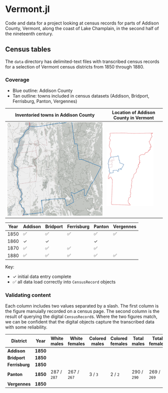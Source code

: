 # Vermont.jl

Code and data for a project looking at census records for parts of Addison County, Vermont, along the coast of Lake Champlain, in the second half of the nineteenth century.



## Census tables

The `data` directory has delimited-text files with transcribed census records for a selection of Vermont census districts from 1850 through 1880. 


### Coverage

- Blue outline: Addison County
- Tan outline: towns included in census datasets (Addison, Bridport, Ferrisburg, Panton, Vergennes)


| Inventoried towns in Addison County | Location of Addison County in Vermont |
| --- | --- |
|  ![](./addison-county-small.png) | ![](./map-key-small.png) |





| Year | Addison | Bridport | Ferrisburg | Panton | Vergennes |
| --- | --- | --- | --- | --- | --- |
| 1850 |✅|✅|✅|✅| ✅|
| 1860 |✓| ✓ ||✓||
| 1870 |✅| ✅ | ✅ |✅||
| 1880 |✅|✅|✅|✅|✅|

Key: 
- ✓  initial data entry complete
- ✅ all data load correctly into `CensusRecord` objects



### Validating content

Each column includes two values separated by a slash. The first column is the figure manuially recorded on a census page. The second column is the result of querying the digital `CensusRecord`s. Where the two figures match, we can be confident that the digital objects capture the transcribed data with some reliability.

| District | Year | White males | White females | Colored males | Colored females | Total males | Total females | Aggregate |
| --- | --- | --- | --- | --- | --- | --- | --- | --- |
| **Addison** | **1850** |  ||  |  | |  |  |
| **Bridport** | **1850** |  ||  |  | |  |  |
| **Ferrisburg** | **1850** |  ||  |  | |  |  |
| **Panton** | **1850** | 287 / `287` | 267 / `267` | 3 / `3` | 2 / `2` | 290 / `290` | 269 / `269` | 559 / `559`| 
| **Vergennes** | **1850** |  ||  |  | |  |  |